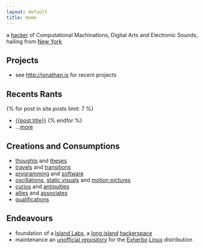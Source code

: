 ```yaml
---
layout: default
title: Home
---
```

a [hacker][me] of Computational Machinations, Digital Arts and Electronic Sounds, hailing from [New York][ny]

Projects
--------
- see http://jonathan.is for recent projects

Recents Rants
-------------
{% for post in site.posts limit: 7 %}
- [{{post.title}}]({{post.url}})
{% endfor %}
- ...[more](/blog)

Creations and Consumptions
--------------------------
- [thoughts][twitter] and [theses](blog)
- [travels][foursquare] and [transitions][meetup]
- [programming][github] and [software][ohloh]
- [oscillations][soundcloud], [static visuals][flickr] and [motion pictures][youtube]
- [curios][reddit] and [antiquities][reader]
- [allies][facebook] and [associates][linkedin]
- [qualifications](resume)

Endeavours
----------
- foundation of a [Island Labs][labs], a [long island][map] [hackerspace][]
- maintenance an [unofficial repository][summer] for the [Exherbo][] [Linux][] distribution

<span style="display: none;">
  <p>This is for <a href="https://indieauth.com">IndieAuth</a> support.</p>
  <a rel='me' href="https://twitter.com/jedahan">twitter</a>
  <a rel='me' href="https://github.com/jedahan">github</a>
  <a rel='me' href="http://www.flickr.com/people/37234044@N07">flickr</a>
</span>

[exherbo]: http://exherbo.org
[foursquare]: http://foursquare.com/jedahan
[facebook]: http://facebook.com/jedahan
[flickr]: http://www.flickr.com/photos/37234044@N07/sets/
[github]: http://github.com/jedahan
[hackerspace]: http://en.wikipedia.org/HackerSpace
[labs]: http://islandlabs.org
[linkedin]: http://www.linkedin.com/in/jedahan
[linux]: http://en.wikipedia.org/Linux
[map]: http://maps.google.com/maps?f=q&source=s_q&hl=en&q=&vps=1&jsv=168d&sll=37.09024,-95.712891&sspn=56.375007,89.208984&ie=UTF8&geocode=FZZkbgIdkAyk-w&split=0
[me]: images/me.png
[ny]: http://en.wikipedia.org/wiki/New_York
[ohloh]: http://ohloh.net/accounts/jedahan/stacks
[reader]: http://reader.google.com/jedahan
[reddit]: http://www.reddit.com/user/jedahan/
[soundcloud]: http://soundcloud.com/jedahan
[tumblr]: http://jedahan.tumblr.com
[meetup]: http://www.meetup.com/members/14261502/
[summer]: http://git.exherbo.org/summer/repositories/jedahan/index.html
[twitter]: http://twitter.com/jedahan
[youtube]: http://youtube.com/jedahan